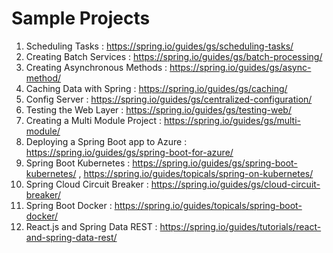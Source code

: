 # Sample Projects

1. Scheduling Tasks : https://spring.io/guides/gs/scheduling-tasks/
2. Creating Batch Services : https://spring.io/guides/gs/batch-processing/
3. Creating Asynchronous Methods : https://spring.io/guides/gs/async-method/
4. Caching Data with Spring : https://spring.io/guides/gs/caching/
5. Config Server : https://spring.io/guides/gs/centralized-configuration/
6. Testing the Web Layer : https://spring.io/guides/gs/testing-web/
7. Creating a Multi Module Project : https://spring.io/guides/gs/multi-module/
8. Deploying a Spring Boot app to Azure : https://spring.io/guides/gs/spring-boot-for-azure/
9. Spring Boot Kubernetes : https://spring.io/guides/gs/spring-boot-kubernetes/ , https://spring.io/guides/topicals/spring-on-kubernetes/
10. Spring Cloud Circuit Breaker : https://spring.io/guides/gs/cloud-circuit-breaker/
11. Spring Boot Docker : https://spring.io/guides/topicals/spring-boot-docker/
12. React.js and Spring Data REST : https://spring.io/guides/tutorials/react-and-spring-data-rest/
